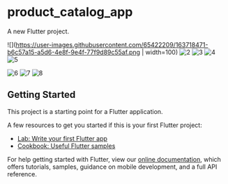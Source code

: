 # product_catalog_app

A new Flutter project.

![](https://user-images.githubusercontent.com/65422209/163718471-b6c57a15-a5d6-4e8f-9e4f-77f9d89c55af.png  | width=100)
![2](https://user-images.githubusercontent.com/65422209/163718527-652d5be6-3f6b-4a46-93ba-1003a2ac8f48.png)
![3](https://user-images.githubusercontent.com/65422209/163718531-867080ed-ae12-48f6-8e1c-2ff899d822b7.png)
![4](https://user-images.githubusercontent.com/65422209/163718533-a8529cab-47eb-4d00-a3b5-825eafaa1a3c.png)
![5](https://user-images.githubusercontent.com/65422209/163718538-954d617c-3185-4090-bb2a-a8226b00a7eb.png)

![6](https://user-images.githubusercontent.com/65422209/163718541-4b21050a-164d-4c8d-8b49-9d48d5e0a4b4.png)
![7](https://user-images.githubusercontent.com/65422209/163718595-f604663f-6241-46fb-8ace-470575d99f97.png)
![8](https://user-images.githubusercontent.com/65422209/163718607-3e5785e7-552b-4f62-bbaf-b957db461a02.png)





## Getting Started

This project is a starting point for a Flutter application.

A few resources to get you started if this is your first Flutter project:

- [Lab: Write your first Flutter app](https://flutter.dev/docs/get-started/codelab)
- [Cookbook: Useful Flutter samples](https://flutter.dev/docs/cookbook)

For help getting started with Flutter, view our
[online documentation](https://flutter.dev/docs), which offers tutorials,
samples, guidance on mobile development, and a full API reference.
